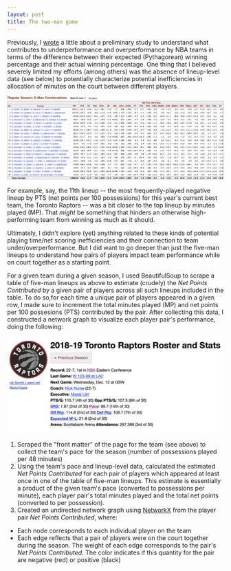 ```yaml
---
layout: post
title: The two-man game
---
```


Previously, I [wrote](https://douglaswlee.github.io/NBA-Performance/) a little about a preliminary study to understand what contributes to underperformance and overperformance by NBA teams in terms of the difference between their expected (Pythagorean) winning percentage and their actual winning percentage. One thing that I believed severely limited my efforts (among others) was the absence of lineup-level data (see below) to potentially characterize potential inefficiencies in allocation of minutes on the court between different players.

<p align="center">
  <img src="../assets/img/Lineups.png">
</p>

For example, say, the 11th lineup -- the most frequently-played negative lineup by PTS (net points per 100 possessions) for this year's current best team, the Toronto Raptors -- was a bit closer to the top lineup by minutes played (MP). That *might* be something that hinders an otherwise high-performing team from winning as much as it should.

Ultimately, I didn't explore (yet) anything related to these kinds of potential playing time/net scoring inefficiencies and their connection to team under/overperformance. But I did want to go deeper than just the five-man lineups to understand how pairs of players impact team performance while on court together as a starting point.

For a given team during a given season, I used BeautifulSoup to scrape a table of five-man lineups as above to estimate (crudely) the *Net Points Contributed* by a given pair of players across all such lineups included in the table. To do so,for  each time a unique pair of players appeared in a given row, I made sure to increment the total minutes played (MP) and net points per 100 possesions (PTS) contributed by the pair. After collecting this data, I constructed a network graph to visualize each player pair's performance, doing the following: 

<p align="center">
  <img src="../assets/img/Pace.png">
</p>

1. Scraped the "front matter" of the page for the team (see above) to collect the team's pace for the season (number of possessions played per 48 minutes)
2. Using the team's pace and lineup-level data, calculated the estimated *Net Points Contributed* for each pair of players which appeared at least once in one of the table of five-man lineups. This estimate is essentially a product of the given team's pace (converted to possessions per minute), each player pair's total minutes played and the total net points (converted to per possession).
3. Created an undirected network graph using [NetworkX](https://networkx.github.io) from the player pair *Net Points Contributed*, where:
* Each node corresponds to each individual player on the team
* Each edge reflects that a pair of players were on the court together during the season. The weight of each edge corresponds to the pair's *Net Points Contributed*. The color indicates if this quantity for the pair are negative (red) or positive (black)

